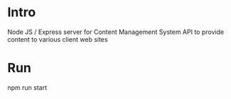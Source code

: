# Intro
Node JS / Express server for Content Management System API to provide content to various client web sites

# Run
npm run start

